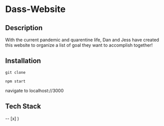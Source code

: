 # Dass-Website

## Description 
With the current pandemic and quarentine life, Dan and Jess have created this website to organize a list of goal they want to accomplish together! 

## Installation 
```git clone```

```npm start```

navigate to localhost://3000

## Tech Stack
-- [x] )

